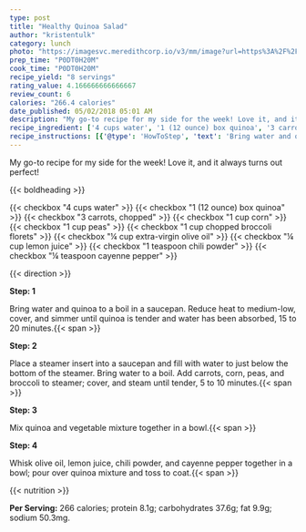 ```yaml
---
type: post
title: "Healthy Quinoa Salad"
author: "kristentulk"
category: lunch
photo: "https://imagesvc.meredithcorp.io/v3/mm/image?url=https%3A%2F%2Fimages.media-allrecipes.com%2Fuserphotos%2F4233040.jpg"
prep_time: "P0DT0H20M"
cook_time: "P0DT0H20M"
recipe_yield: "8 servings"
rating_value: 4.166666666666667
review_count: 6
calories: "266.4 calories"
date_published: 05/02/2018 05:01 AM
description: "My go-to recipe for my side for the week! Love it, and it always turns out perfect!"
recipe_ingredient: ['4 cups water', '1 (12 ounce) box quinoa', '3 carrots, chopped', '1 cup corn', '1 cup peas', '1 cup chopped broccoli florets', '¼ cup extra-virgin olive oil', '¼ cup lemon juice', '1 teaspoon chili powder', '¼ teaspoon cayenne pepper']
recipe_instructions: [{'@type': 'HowToStep', 'text': 'Bring water and quinoa to a boil in a saucepan. Reduce heat to medium-low, cover, and simmer until quinoa is tender and water has been absorbed, 15 to 20 minutes.\n'}, {'@type': 'HowToStep', 'text': 'Place a steamer insert into a saucepan and fill with water to just below the bottom of the steamer. Bring water to a boil. Add carrots, corn, peas, and broccoli to steamer; cover, and steam until tender, 5 to 10 minutes.\n'}, {'@type': 'HowToStep', 'text': 'Mix quinoa and vegetable mixture together in a bowl.\n'}, {'@type': 'HowToStep', 'text': 'Whisk olive oil, lemon juice, chili powder, and cayenne pepper together in a bowl; pour over quinoa mixture and toss to coat.\n'}]
---
```


My go-to recipe for my side for the week! Love it, and it always turns out perfect! 

{{< boldheading >}}

{{< checkbox "4 cups water" >}}
{{< checkbox "1 (12 ounce) box quinoa" >}}
{{< checkbox "3  carrots, chopped" >}}
{{< checkbox "1 cup corn" >}}
{{< checkbox "1 cup peas" >}}
{{< checkbox "1 cup chopped broccoli florets" >}}
{{< checkbox "¼ cup extra-virgin olive oil" >}}
{{< checkbox "¼ cup lemon juice" >}}
{{< checkbox "1 teaspoon chili powder" >}}
{{< checkbox "¼ teaspoon cayenne pepper" >}}


{{< direction >}}

**Step: 1**

Bring water and quinoa to a boil in a saucepan. Reduce heat to medium-low, cover, and simmer until quinoa is tender and water has been absorbed, 15 to 20 minutes.{{< span >}}

**Step: 2**

Place a steamer insert into a saucepan and fill with water to just below the bottom of the steamer. Bring water to a boil. Add carrots, corn, peas, and broccoli to steamer; cover, and steam until tender, 5 to 10 minutes.{{< span >}}

**Step: 3**

Mix quinoa and vegetable mixture together in a bowl.{{< span >}}

**Step: 4**

Whisk olive oil, lemon juice, chili powder, and cayenne pepper together in a bowl; pour over quinoa mixture and toss to coat.{{< span >}}

{{< nutrition >}}

**Per Serving:** 266 calories; protein 8.1g; carbohydrates 37.6g; fat 9.9g; sodium 50.3mg.